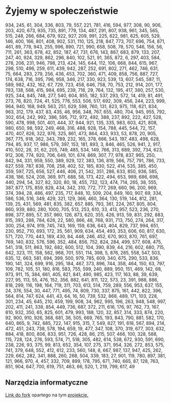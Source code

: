 # Żyjemy w społeczeństwie
934, 245, 61, 304, 336, 803, 79, 557, 221, 781, 416, 594, 977, 308, 90, 906, 203, 420, 673, 935, 735, 891, 779, 134, 487, 291, 807, 938, 961, 345, 565, 515, 248, 266, 684, 679, 922, 927, 209, 991, 225, 622, 981, 625, 605, 529, 146, 400, 166, 801, 408, 902, 531, 110, 125, 218, 847, 773, 707, 696, 754, 871, 461, 89, 778, 943, 255, 996, 890, 721, 990, 658, 508, 78, 570, 546, 156, 56, 711, 261, 363, 678, 42, 852, 187, 47, 731, 676, 143, 867, 683, 879, 133, 207, 247, 40, 924, 329, 862, 296, 840, 102, 521, 91, 365, 872, 6, 297, 403, 584, 278, 206, 231, 946, 798, 213, 424, 145, 644, 112, 106, 668, 844, 615, 967, 298, 510, 496, 259, 611, 439, 942, 287, 252, 691, 802, 271, 462, 746, 631, 75, 664, 283, 279, 256, 436, 453, 702, 360, 471, 409, 858, 756, 887, 727, 174, 638, 716, 395, 796, 958, 346, 217, 330, 923, 539, 13, 607, 545, 587, 11, 589, 982, 432, 162, 67, 729, 723, 458, 646, 758, 70, 753, 212, 914, 201, 177, 783, 138, 568, 415, 984, 695, 239, 718, 29, 764, 132, 195, 417, 380, 257, 530, 925, 344, 845, 748, 277, 540, 604, 855, 182, 537, 293, 572, 14, 419, 81, 491, 273, 76, 820, 724, 41, 525, 776, 553, 506, 517, 692, 309, 456, 244, 223, 999, 964, 940, 168, 949, 563, 251, 629, 598, 760, 131, 823, 975, 118, 621, 834, 963, 312, 179, 437, 83, 435, 46, 956, 348, 767, 655, 480, 704, 945, 955, 792, 302, 654, 242, 992, 386, 595, 712, 972, 492, 388, 237, 892, 222, 427, 528, 590, 478, 998, 501, 401, 444, 37, 944, 921, 135, 335, 983, 603, 421, 808, 980, 650, 98, 592, 249, 468, 316, 488, 928, 154, 788, 445, 544, 72, 157, 470, 407, 826, 322, 976, 325, 861, 473, 864, 433, 933, 53, 878, 20, 905, 367, 775, 918, 362, 343, 789, 232, 165, 378, 666, 543, 197, 483, 498, 628, 794, 85, 937, 17, 986, 579, 397, 153, 181, 893, 3, 846, 465, 526, 941, 2, 917, 410, 502, 26, 31, 62, 205, 749, 485, 534, 149, 766, 313, 689, 392, 734, 623, 912, 306, 774, 920, 706, 649, 101, 674, 869, 307, 77, 978, 837, 965, 250, 842, 94, 331, 959, 550, 389, 929, 127, 383, 136, 819, 566, 757, 791, 786, 733, 627, 559, 787, 838, 708, 258, 402, 52, 185, 830, 522, 414, 535, 385, 450, 359, 597, 725, 656, 527, 446, 406, 21, 542, 351, 286, 633, 850, 936, 585, 438, 186, 524, 208, 369, 971, 688, 58, 173, 422, 494, 653, 989, 686, 698, 440, 294, 54, 327, 82, 320, 80, 18, 455, 732, 123, 474, 714, 265, 38, 555, 387, 877, 175, 859, 828, 434, 342, 310, 772, 777, 269, 660, 96, 200, 969, 374, 394, 28, 486, 497, 235, 717, 848, 10, 509, 204, 849, 160, 907, 69, 334, 586, 536, 516, 349, 429, 321, 129, 366, 460, 364, 130, 519, 144, 812, 281, 139, 25, 431, 569, 481, 835, 382, 657, 885, 793, 361, 224, 267, 805, 804, 860, 939, 880, 280, 1000, 705, 513, 253, 610, 33, 413, 957, 523, 236, 270, 898, 377, 895, 57, 357, 960, 126, 873, 620, 355, 426, 913, 59, 831, 292, 883, 815, 393, 288, 784, 626, 22, 580, 866, 48, 768, 931, 713, 750, 274, 264, 317, 300, 254, 974, 919, 745, 743, 169, 159, 636, 643, 404, 829, 737, 994, 651, 230, 952, 710, 693, 172, 35, 561, 909, 634, 454, 493, 353, 606, 60, 817, 630, 571, 720, 770, 443, 189, 430, 84, 448, 246, 452, 670, 903, 870, 761, 697, 769, 140, 832, 576, 596, 352, 484, 856, 752, 824, 284, 499, 577, 608, 475, 541, 318, 511, 863, 192, 682, 600, 512, 104, 390, 839, 44, 216, 602, 680, 715, 642, 323, 111, 158, 562, 968, 701, 551, 114, 398, 5, 876, 285, 558, 547, 503, 635, 12, 663, 581, 694, 399, 500, 979, 785, 609, 340, 675, 290, 533, 836, 190, 141, 324, 699, 916, 295, 184, 467, 373, 896, 744, 358, 464, 150, 63, 797, 109, 782, 105, 51, 180, 816, 583, 755, 599, 240, 889, 950, 151, 469, 142, 68, 973, 911, 15, 384, 661, 405, 821, 841, 490, 985, 423, 117, 163, 88, 39, 639, 227, 95, 113, 55, 476, 152, 356, 882, 641, 811, 122, 573, 23, 391, 988, 886, 818, 299, 116, 198, 164, 719, 311, 703, 613, 514, 759, 289, 556, 953, 637, 155, 24, 376, 554, 30, 447, 771, 495, 74, 809, 730, 337, 875, 161, 442, 822, 396, 564, 814, 747, 624, 441, 43, 64, 16, 50, 739, 532, 868, 489, 171, 103, 228, 301, 234, 45, 645, 210, 459, 199, 908, 34, 962, 995, 196, 263, 948, 548, 997, 202, 411, 241, 338, 854, 449, 736, 687, 372, 211, 616, 176, 97, 762, 73, 167, 810, 932, 350, 65, 825, 601, 479, 993, 188, 120, 32, 857, 314, 333, 874, 220, 92, 900, 910, 926, 368, 681, 36, 505, 669, 765, 193, 843, 790, 881, 582, 170, 640, 865, 9, 742, 685, 722, 147, 915, 315, 7, 549, 827, 191, 618, 567, 894, 214, 472, 451, 243, 738, 578, 194, 659, 19, 477, 347, 108, 370, 319, 677, 303, 632, 884, 418, 800, 806, 833, 951, 726, 428, 86, 215, 507, 466, 100, 328, 588, 115, 728, 124, 276, 593, 574, 71, 518, 305, 482, 614, 538, 672, 930, 591, 690, 238, 226, 93, 375, 99, 813, 652, 354, 107, 275, 371, 954, 326, 272, 853, 575, 741, 379, 648, 552, 412, 612, 233, 560, 148, 8, 667, 987, 137, 947, 425, 262, 229, 662, 282, 341, 888, 260, 268, 504, 339, 183, 27, 901, 119, 780, 897, 381, 121, 966, 970, 4, 457, 332, 709, 899, 178, 795, 671, 740, 665, 87, 128, 763, 851, 904, 647, 700, 619, 751, 463, 66, 520, 1, 219, 799, 617, 49

## Narzędzia informatyczne
[Link do fork](https://github.com/KlimaJaroslaw/sea-thru) opartego na tym [projekcie.](https://paperswithcode.com/paper/sea-thru-a-method-for-removing-water-from#code)
